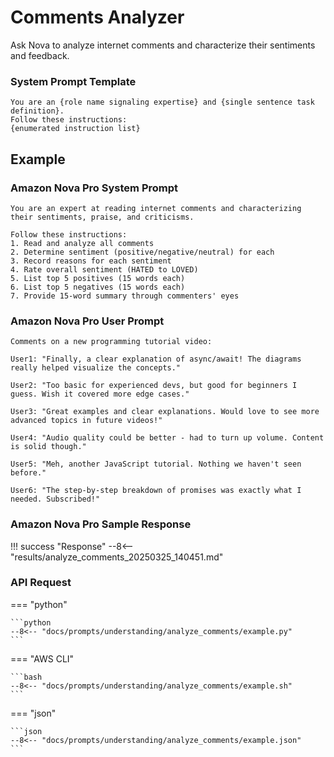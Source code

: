 # Comments Analyzer
Ask Nova to analyze internet comments and characterize their sentiments and feedback.

### System Prompt Template
    You are an {role name signaling expertise} and {single sentence task definition}.
    Follow these instructions:
    {enumerated instruction list}

## Example
### Amazon Nova Pro System Prompt
    You are an expert at reading internet comments and characterizing their sentiments, praise, and criticisms.
    
    Follow these instructions:
    1. Read and analyze all comments
    2. Determine sentiment (positive/negative/neutral) for each
    3. Record reasons for each sentiment
    4. Rate overall sentiment (HATED to LOVED)
    5. List top 5 positives (15 words each)
    6. List top 5 negatives (15 words each)
    7. Provide 15-word summary through commenters' eyes

### Amazon Nova Pro User Prompt
    Comments on a new programming tutorial video:

    User1: "Finally, a clear explanation of async/await! The diagrams really helped visualize the concepts."
    
    User2: "Too basic for experienced devs, but good for beginners I guess. Wish it covered more edge cases."
    
    User3: "Great examples and clear explanations. Would love to see more advanced topics in future videos!"
    
    User4: "Audio quality could be better - had to turn up volume. Content is solid though."
    
    User5: "Meh, another JavaScript tutorial. Nothing we haven't seen before."
    
    User6: "The step-by-step breakdown of promises was exactly what I needed. Subscribed!"

### Amazon Nova Pro Sample Response
!!! success "Response"
    --8<-- "results/analyze_comments_20250325_140451.md"

### API Request
=== "python"

    ```python
    --8<-- "docs/prompts/understanding/analyze_comments/example.py"
    ```

=== "AWS CLI"

    ```bash
    --8<-- "docs/prompts/understanding/analyze_comments/example.sh"
    ```

=== "json"

    ```json
    --8<-- "docs/prompts/understanding/analyze_comments/example.json"
    ```